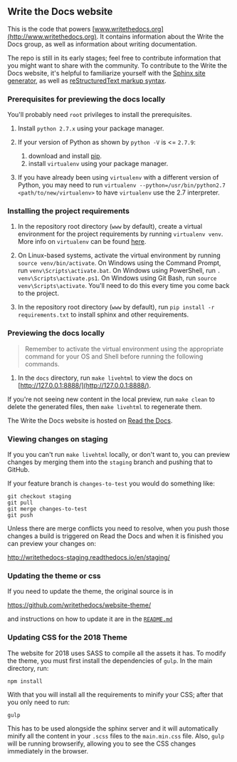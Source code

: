 ## Write the Docs website

This is the code that powers [www.writethedocs.org](http://www.writethedocs.org). It contains information
about the Write the Docs group, as well as information about writing documentation.

The repo is still in its early stages; feel free to contribute information that you might want to share with the community. To contribute to the Write the Docs website, it's helpful to familiarize yourself with the [Sphinx site generator](http://sphinx.pocoo.org/index.html), as well as [reStructuredText markup syntax](http://www.sphinx-doc.org/en/stable/rest.html).

### Prerequisites for previewing the docs locally

You'll probably need `root` privileges to install the prerequisites.

1. Install `python 2.7.x` using your package manager.

2. If your version of Python as shown by `python -V` is <= `2.7.9`:
   1. download and install [pip](https://pip.pypa.io/en/stable/installing/).
   2. install `virtualenv` using your package manager.

3. If you have already been using `virtualenv` with a different version of Python, you may need to run `virtualenv --python=/usr/bin/python2.7 <path/to/new/virtualenv>` to have `virtualenv` use the 2.7 interpreter.

### Installing the project requirements

1. In the repository root directory (`www` by default), create a virtual environment for the project requirements by running `virtualenv venv`. More info on `virtualenv` can be found [here](https://virtualenv.pypa.io/en/stable/).

2. On Linux-based systems, activate the virtual environment by running `source venv/bin/activate`. On Windows using the Command Prompt, run `venv\Scripts\activate.bat`. On Windows using PowerShell, run `. venv\Scripts\activate.ps1`. On Windows using Git Bash, run `source venv\Scripts\activate`. You'll need to do this every time you come back to the project.

2. In the repository root directory (`www` by default), run `pip install -r requirements.txt` to install sphinx and other requirements.

### Previewing the docs locally

> Remember to activate the virtual environment using the appropriate command for your OS and Shell before running the following commands.

1. In the `docs` directory, run `make livehtml` to view the docs on [http://127.0.0.1:8888/](http://127.0.0.1:8888/).

If you're not seeing new content in the local preview, run `make clean` to delete the generated files, then `make livehtml` to regenerate them.

The Write the Docs website is hosted on [Read the Docs](https://readthedocs.org/projects/writethedocs-www).

### Viewing changes on staging

If you you can't run `make livehtml` locally, or don't want to, you can preview
changes by merging them into the `staging` branch and pushing that to GitHub.

If your feature branch is `changes-to-test` you would do something like:

```
git checkout staging
git pull
git merge changes-to-test
git push
```

Unless there are merge conflicts you need to resolve, when you push those
changes a build is triggered on Read the Docs and when it is finished you can
preview your changes on:

http://writethedocs-staging.readthedocs.io/en/staging/

### Updating the theme or css

If you need to update the theme, the original source is in

https://github.com/writethedocs/website-theme/

and instructions on how to update it are in the [`README.md`](https://github.com/writethedocs/website-theme/pull/3)

### Updating CSS for the 2018 Theme

The website for 2018 uses SASS to compile all the assets it has. To modify the theme, you must first install the dependencies of
`gulp`. In the main directory, run:

```
npm install
```

With that you will install all the requirements to minify your CSS;
after that you only need to run:

```
gulp
```

This has to be used alongside the sphinx server and it will
automatically minify all the content in your `.scss` files to the
`main.min.css` file. Also, `gulp` will be running browserify, allowing you
to see the CSS changes immediately in the browser.
